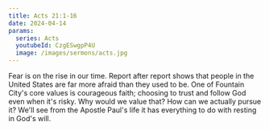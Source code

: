 ```yaml
---
title: Acts 21:1-16
date: 2024-04-14
params:
  series: Acts
  youtubeId: CzgESwgpP4U
  image: /images/sermons/acts.jpg
---
```

Fear is on the rise in our time. Report after report shows that people in the United States are far more afraid than they used to be. One of Fountain City's core values is courageous faith; choosing to trust and follow God even when it's risky. Why would we value that? How can we actually pursue it? We'll see from the Apostle Paul's life it has everything to do with resting in God's will. 
